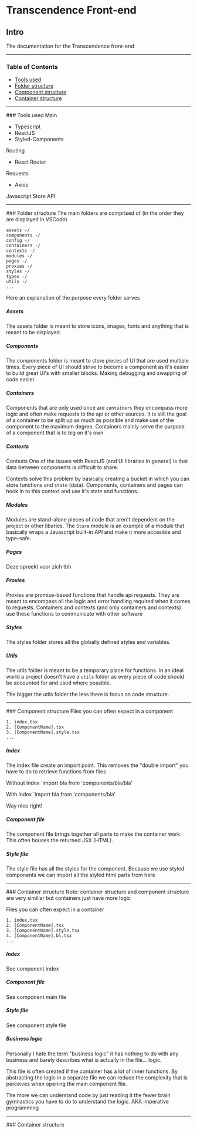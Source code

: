 # Transcendence Front-end
## Intro
The documentation for the Transcendence front-end

<hr>

### Table of Contents
* [Tools used](#tools-used)
* [Folder structure](#folder-structure)
* [Component structure](#component-structure)
* [Container structure](#container-structure)

<hr>

###<a name="tools-used"></a> Tools used
Main
- Typescript
- ReactJS
- Styled-Components

Routing
- React Router

Requests
- Axios

Javascript Store API

<hr>

###<a name="tools-used"></a> Folder structure
The main folders are comprised of (in the order they are displayed in VSCode)
```
assets -/
components -/
config -/
containers -/
contexts -/
modules -/
pages -/
proxies -/
styles -/
types -/
utils -/
...
```

Here an explanation of the purpose every folder serves

##### Assets
The assets folder is meant to store icons, images, fonts and anything that is meant to be displayed.

##### Components
The components folder is meant to store pieces of UI that are used multiple times. Every piece of UI should strive to become a component as it's easier to build great UI's with smaller blocks. Making debugging and swapping of code easier.

##### Containers
Components that are only used once are `containers` they encompass more logic and often make requests to the api or other sources. It is still the goal of a container to be split up as much as possible and make use of the component to the maximum degree. Containers mainly serve the purpose of a component that is to big on it's own.

##### Contexts
Contexts
One of the issues with ReactJS (and UI libraries in general) is that data between components is difficult to share.

Contexts solve this problem by basically creating a bucket in which you can store functions and `state` (data). Components, containers and pages can hook in to this context and use it's state and functions.

##### Modules
Modules are stand-alone pieces of code that aren't dependent on the project or other libaries. The `Store` module is an example of a module that basically wraps a Javascript built-in API and make it more accesible and type-safe.

##### Pages
Deze spreekt voor zich tbh

##### Proxies
Proxies are promise-based functions that handle api requests. They are meant to encompass all the logic and error handling required when it comes to requests. Containers and contexts (and only containers and contexts) use these functions to communicate with other software

##### Styles
The styles folder stores all the globally defined styles and variables.

##### Utils
The utils folder is meant to be a temporary place for functions. In an ideal world a project doesn't have a `utils` folder as every piece of code should be accounted for and used where possible.

The bigger the utils folder the less there is focus on code structure.

<hr>

###<a name="component-structure"></a> Component structure
Files you can often expect in a component
```
1. index.tsx
2. [ComponentName].tsx
3. [ComponentName].style.tsx
...
```
##### Index
The index file create an import point. This removes the "double import" you have to do to retrieve functions from files

Without index
`import bla from 'components/bla/bla'

With index
`import bla from 'components/bla'

Way nice right!

##### Component file
The component file brings together all parts to make the container work. This often houses the returned JSX (HTML).

##### Style file
The style file has all the styles for the component.
Because we use styled components we can import all the styled html parts from here

<hr>

###<a name="container-structure"></a> Container structure
Note: container structure and component structure are very similiar but containers just have more logic

Files you can often expect in a container
```
1. index.tsx
2. [ComponentName].tsx
3. [ComponentName].style.tsx
4. [ComponentName].bl.tsx
...
```

##### Index
See component index

##### Component file
See component main file

##### Style file
See component style file

##### Business logic
Personally I hate the term "business logic" it has nothing to do with any business and barely describes what is actually in the file... logic.

This file is often created if the container has a lot of inner functions.
By abstracting the logic in a separate file we can reduce the complexity that is perceives when opening the main component file. 

The more we can understand code by just reading it the fewer brain gymnastics you have to do to understand the logic. AKA imperative programming

<hr>

###<a name="tools-used"></a> Container structure